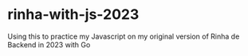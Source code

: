 # rinha-with-js-2023
Using this to practice my Javascript on my original version of Rinha de Backend in 2023 with Go
